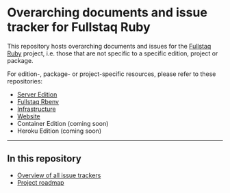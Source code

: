 # Overarching documents and issue tracker for Fullstaq Ruby

This repository hosts overarching documents and issues for the [Fullstaq Ruby](https://fullstaqruby.org) project, i.e. those that are not specific to a specific edition, project or package.

For edition-, package- or project-specific resources, please refer to these repositories:

 * [Server Edition](https://github.com/fullstaq-labs/fullstaq-ruby-server-edition)
 * [Fullstaq Rbenv](https://github.com/fullstaq-labs/fullstaq-rbenv)
 * [Infrastructure](https://github.com/fullstaq-labs/fullstaq-ruby-infra)
 * [Website](https://github.com/fullstaq-labs/fullstaq-ruby-website)
 * Container Edition (coming soon)
 * Heroku Edition (coming soon)

---

## In this repository

 * [Overview of all issue trackers](ISSUE_TRACKERS.md)
 * [Project roadmap](ROADMAP.md)
